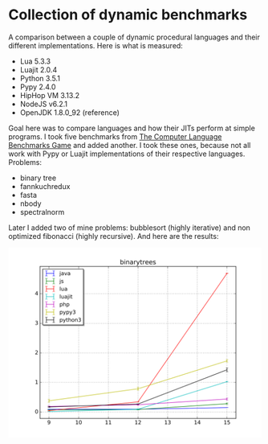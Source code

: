 # Collection of dynamic benchmarks

A comparison between a couple of dynamic procedural languages and their different implementations. Here is what is measured:
* Lua 5.3.3
* Luajit 2.0.4
* Python 3.5.1
* Pypy 2.4.0
* HipHop VM 3.13.2
* NodeJS v6.2.1
* OpenJDK 1.8.0_92 (reference)

Goal here was to compare languages and how their JITs perform at simple programs. I took five benchmarks from [The Computer Language
Benchmarks Game](http://benchmarksgame.alioth.debian.org/) and added another. I took these ones, because not all work with Pypy or Luajit implementations of their respective languages. Problems:
* binary tree
* fannkuchredux
* fasta
* nbody
* spectralnorm

Later I added two of mine problems: bubblesort (highly iterative) and non optimized fibonacci (highly recursive). And here are the results:

![Test img](.imgs_readme/binarytrees.svg?raw=true "Tst")
